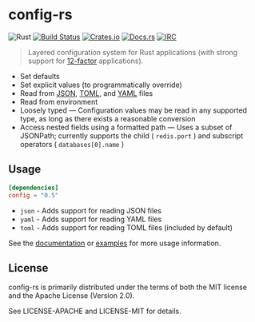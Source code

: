 # config-rs
![Rust](https://img.shields.io/badge/rust-stable-brightgreen.svg)
[![Build Status](https://travis-ci.org/mehcode/config-rs.svg?branch=master)](https://travis-ci.org/mehcode/config-rs)
[![Crates.io](https://img.shields.io/crates/d/config.svg)](https://crates.io/crates/config)
[![Docs.rs](https://docs.rs/config/badge.svg)](https://docs.rs/config)
[![IRC](https://img.shields.io/badge/chat-%23config-yellow.svg)](https://kiwiirc.com/client/irc.mozilla.org/#config)
> Layered configuration system for Rust applications (with strong support for [12-factor] applications).

[12-factor]: https://12factor.net/config

 - Set defaults
 - Set explicit values (to programmatically override)
 - Read from [JSON], [TOML], and [YAML] files
 - Read from environment
 - Loosely typed — Configuration values may be read in any supported type, as long as there exists a reasonable conversion
 - Access nested fields using a formatted path — Uses a subset of JSONPath; currently supports the child ( `redis.port` ) and subscript operators ( `databases[0].name` )

[JSON]: https://github.com/serde-rs/json
[TOML]: https://github.com/toml-lang/toml
[YAML]: https://github.com/chyh1990/yaml-rust

## Usage

```toml
[dependencies]
config = "0.5"
```

 - `json` - Adds support for reading JSON files
 - `yaml` - Adds support for reading YAML files
 - `toml` - Adds support for reading TOML files (included by default)

See the [documentation](https://docs.rs/config) or [examples](https://github.com/mehcode/config-rs/tree/master/examples) for
more usage information.

## License

config-rs is primarily distributed under the terms of both the MIT license and the Apache License (Version 2.0).

See LICENSE-APACHE and LICENSE-MIT for details.
